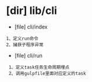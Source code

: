 # [dir] lib/cli

- [file] cli/index

```
1、定义run命令
2、捕获子程序异常
```

- [file] cli/run

```
 1、定义task任务生命周期埋点
 2、调用gulpfile里面对应定义的task
```
